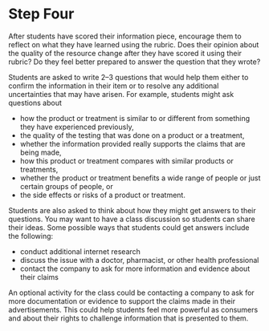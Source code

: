 # Step Four

After students have scored their information piece, encourage them to reflect on what they have learned using the rubric. Does their opinion about the quality of the resource change after they have scored it using their rubric? Do they feel better prepared to answer the question that they wrote?

Students are asked to write 2–3 questions that would help them either to confirm the information in their item or to resolve any additional uncertainties that may have arisen. For example, students might ask questions about 
- how the product or treatment is similar to or different from something they have experienced previously,
- the quality of the testing that was done on a product or a treatment,
- whether the information provided really supports the claims that are being made,
- how this product or treatment compares with similar products or treatments,
- whether the product or treatment benefits a wide range of people or just certain groups of people, or
- the side effects or risks of a product or treatment.

Students are also asked to think about how they might get answers to their questions. You may want to have a class discussion so students can share their ideas. Some possible ways that students could get answers include the following:
- conduct additional internet research
- discuss the issue with a doctor, pharmacist, or other health professional
- contact the company to ask for more information and evidence about their claims

An optional activity for the class could be contacting a company to ask for more documentation or evidence to support the claims made in their advertisements. This could help students feel more powerful as consumers and about their rights to challenge information that is presented to them. 
